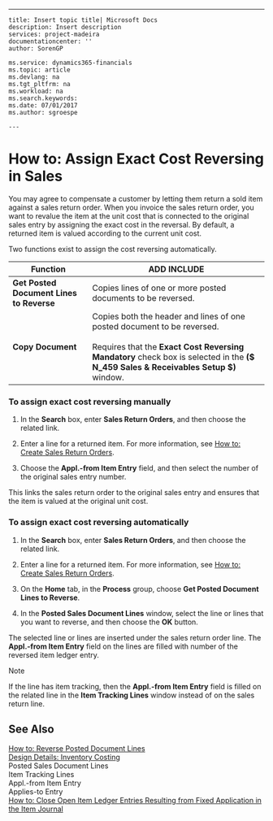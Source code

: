 ---
    title: Insert topic title| Microsoft Docs
    description: Insert description
    services: project-madeira
    documentationcenter: ''
    author: SorenGP

    ms.service: dynamics365-financials
    ms.topic: article
    ms.devlang: na
    ms.tgt_pltfrm: na
    ms.workload: na
    ms.search.keywords:
    ms.date: 07/01/2017
    ms.author: sgroespe

    ---
# How to: Assign Exact Cost Reversing in Sales
You may agree to compensate a customer by letting them return a sold item against a sales return order. When you invoice the sales return order, you want to revalue the item at the unit cost that is connected to the original sales entry by assigning the exact cost in the reversal. By default, a returned item is valued according to the current unit cost.  
  
 Two functions exist to assign the cost reversing automatically.  
  
|**Function**|ADD INCLUDE<!--[!INCLUDE[bp_tabledescription](../../includes/bp_tabledescription_md.md)]-->|  
|------------------|---------------------------------------|  
|**Get Posted Document Lines to Reverse**|Copies lines of one or more posted documents to be reversed.|  
|**Copy Document**|Copies both the header and lines of one posted document to be reversed.<br /><br /> Requires that the **Exact Cost Reversing Mandatory** check box is selected in the **\($ N\_459 Sales & Receivables Setup $\)** window.|  
  
### To assign exact cost reversing manually  
  
1.  In the **Search** box, enter **Sales Return Orders**, and then choose the related link.  
  
2.  Enter a line for a returned item. For more information, see [How to: Create Sales Return Orders](../how-to-create-sales-return-orders.md).  
  
3.  Choose the **Appl.-from Item Entry** field, and then select the number of the original sales entry number.  
  
 This links the sales return order to the original sales entry and ensures that the item is valued at the original unit cost.  
  
### To assign exact cost reversing automatically  
  
1.  In the **Search** box, enter **Sales Return Orders**, and then choose the related link.  
  
2.  Enter a line for a returned item. For more information, see [How to: Create Sales Return Orders](../how-to-create-sales-return-orders.md).  
  
3.  On the **Home** tab, in the **Process**  group, choose **Get Posted Document Lines to Reverse**.  
  
4.  In the **Posted Sales Document Lines** window, select the line or lines that you want to reverse, and then choose the **OK** button.  
  
 The selected line or lines are inserted under the sales return order line. The **Appl.-from Item Entry** field on the lines are filled with number of the reversed item ledger entry.  
  
> [!NOTE]  
>  If the line has item tracking, then the **Appl.-from Item Entry** field is filled on the related line in the **Item Tracking Lines** window instead of on the sales return line.  
  
## See Also  
 [How to: Reverse Posted Document Lines](../how-to-reverse-posted-document-lines.md)   
 [Design Details: Inventory Costing](design-details-inventory-costing.md)   
 Posted Sales Document Lines   
 Item Tracking Lines   
 Appl.-from Item Entry   
 Applies-to Entry   
 [How to: Close Open Item Ledger Entries Resulting from Fixed Application in the Item Journal](../how-to-close-open-item-ledger-entries-resulting-from-fixed-application-in-the-item-journal.md)